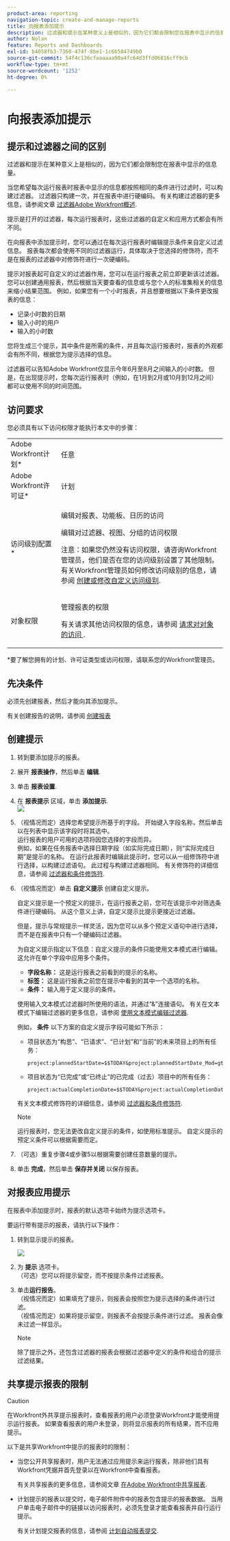 ```yaml
---
product-area: reporting
navigation-topic: create-and-manage-reports
title: 向报表添加提示
description: 过滤器和提示在某种意义上是相似的，因为它们都会限制您在报表中显示的信息量。
author: Nolan
feature: Reports and Dashboards
exl-id: b4058fb3-7360-474f-8be1-1c6b584749b0
source-git-commit: 54f4c136cfaaaaaa90a4fc64d3ffd06816cff9cb
workflow-type: tm+mt
source-wordcount: '1252'
ht-degree: 0%

---
```


# 向报表添加提示

## 提示和过滤器之间的区别

过滤器和提示在某种意义上是相似的，因为它们都会限制您在报表中显示的信息量。

当您希望每次运行报表时报表中显示的信息都按照相同的条件进行过滤时，可以构建过滤器。 过滤器只构建一次，并在报表中进行硬编码。 有关构建过滤器的更多信息，请参阅文章 [过滤器Adobe Workfront概述](../../../reports-and-dashboards/reports/reporting-elements/filters-overview.md).

提示是打开的过滤器，每次运行报表时，这些过滤器的自定义和应用方式都会有所不同。

在向报表中添加提示时，您可以通过在每次运行报表时编辑提示条件来自定义过滤信息。 报表每次都会使用不同的过滤器运行，具体取决于您选择的修饰符，而不是在报表的过滤器中对修饰符进行一次硬编码。

提示对报表起可自定义的过滤器作用，您可以在运行报表之前立即更新该过滤器。 您可以创建通用报表，然后根据当天要查看的信息或与您个人的标准集相关的信息来缩小结果范围。 例如，如果您有一个小时报表，并且想要根据以下条件更改报表的信息：

* 记录小时数的日期
* 输入小时的用户
* 输入的小时数

您将生成三个提示，其中条件是所需的条件，并且每次运行报表时，报表的外观都会有所不同，根据您为提示选择的信息。

过滤器可以告知Adobe Workfront仅显示今年6月至8月之间输入的小时数。 但是，在出现提示时，您每次运行报表时（例如，在1月到2月或10月到12月之间）都可以使用不同的时间范围。

## 访问要求

您必须具有以下访问权限才能执行本文中的步骤：

<table style="table-layout:auto"> 
 <col> 
 <col> 
 <tbody> 
  <tr> 
   <td role="rowheader">Adobe Workfront计划*</td> 
   <td> <p>任意</p> </td> 
  </tr> 
  <tr> 
   <td role="rowheader">Adobe Workfront许可证*</td> 
   <td> <p>计划 </p> </td> 
  </tr> 
  <tr> 
   <td role="rowheader">访问级别配置*</td> 
   <td> <p>编辑对报表、功能板、日历的访问</p> <p>编辑对过滤器、视图、分组的访问权限</p> <p>注意：如果您仍然没有访问权限，请咨询Workfront管理员，他们是否在您的访问级别设置了其他限制。 有关Workfront管理员如何修改访问级别的信息，请参阅 <a href="../../../administration-and-setup/add-users/configure-and-grant-access/create-modify-access-levels.md" class="MCXref xref">创建或修改自定义访问级别</a>.</p> </td> 
  </tr> 
  <tr> 
   <td role="rowheader">对象权限</td> 
   <td> <p>管理报表的权限</p> <p>有关请求其他访问权限的信息，请参阅 <a href="../../../workfront-basics/grant-and-request-access-to-objects/request-access.md" class="MCXref xref">请求对对象的访问 </a>.</p> </td> 
  </tr> 
 </tbody> 
</table>

&#42;要了解您拥有的计划、许可证类型或访问权限，请联系您的Workfront管理员。

## 先决条件

必须先创建报表，然后才能向其添加提示。

有关创建报告的说明，请参阅 [创建报表](../../../reports-and-dashboards/reports/creating-and-managing-reports/create-report.md)

## 创建提示

1. 转到要添加提示的报表。
1. 展开 **报表操作**，然后单击 **编辑**.

1. 单击 **报表设置**.
1. 在 **报表提示** 区域，单击 **添加提示**.\
   ![](assets/qs-add-a-prompt-350x216.png)

1. （视情况而定）选择您希望提示所基于的字段。 开始键入字段名称，然后单击以在列表中显示该字段时将其选中。\
   运行报表的用户可用的选项将因您选择的字段而异。\
   例如，如果在任务报表中选择日期字段（如实际完成日期），则“实际完成日期”是提示的名称。 在运行此报表时编辑此提示时，您可以从一组修饰符中进行选择，以构建过滤语句。 此过程与构建过滤器相同。 有关修饰符的详细信息，请参阅 [过滤器和条件修饰符](../../../reports-and-dashboards/reports/reporting-elements/filter-condition-modifiers.md).

1. （视情况而定）单击 **自定义提示** 创建自定义提示。

   自定义提示是一个预定义的提示，在运行报表之前，您可在该提示中对筛选条件进行硬编码。 从这个意义上讲，自定义提示比提示更接近过滤器。

   但是，提示与常规提示一样灵活，因为您可以从多个预定义语句中进行选择，而不是在报表中只有一个硬编码过滤器。

   为自定义提示指定以下信息：自定义提示的条件只能使用文本模式进行编辑。 这允许在单个字段中应用多个条件。

   * **字段名称：** 这是运行报表之前看到的提示的名称。
   * **标签：** 这是运行报表之前您在提示中看到的其中一个选项的名称。
   * **条件：** 输入用于定义提示的条件。

   使用输入文本模式过滤器时所使用的语法，并通过“&amp;”连接语句。 有关在文本模式下编辑过滤器的更多信息，请参阅 [使用文本模式编辑过滤器](../../../reports-and-dashboards/reports/text-mode/edit-text-mode-in-filter.md).

   例如， **条件** 以下方案的自定义提示字段可能如下所示：

   * 项目状态为“构思”、“已请求”、“已计划”和“当前”的未来项目上的所有任务：

      ```
      project:plannedStartDate=$$TODAY&project:plannedStartDate_Mod=gte&project:status=IDA,REQ,PLN,CUR&project:status_Mod=in
      ```

   * 项目状态为“已完成”或“已终止”的已完成（过去）项目中的所有任务：

      ```
      project:actualCompletionDate=$$TODAY&project:actualCompletionDate_Mod=lte&project:status=CPL,DED&project:status_Mod=in
      ```
   有关文本模式修饰符的详细信息，请参阅 [过滤器和条件修饰符](../../../reports-and-dashboards/reports/reporting-elements/filter-condition-modifiers.md).

   >[!NOTE]
   >
   >运行报表时，您无法更改自定义提示的条件，如使用标准提示。 自定义提示的预定义条件可以根据需要而定。

1. （可选）重复步骤4或步骤5以根据需要创建任意数量的提示。
1. 单击 **完成**，然后单击 **保存并关闭** 以保存报表。

## 对报表应用提示

在报表中添加提示时，报表的默认选项卡始终为提示选项卡。

要运行带有提示的报表，请执行以下操作：

1. 转到显示提示的报表。

   ![](assets/qs-prompt-drop-downs-350x229.png)

1. 为 **提示** 选项卡。\
   （可选）您可以将提示留空，而不按提示条件过滤报表。

1. 单击&#x200B;**运行报告**。\
   （视情况而定）如果填充了提示，则报表会按照您为提示选择的条件进行过滤。\
   （视情况而定）如果将提示留空，则报表不会按提示条件进行过滤。 报表会像未过滤一样显示。

   >[!NOTE]
   >
   >除了提示之外，还包含过滤器的报表会根据过滤器中定义的条件和组合的提示过滤结果。

## 共享提示报表的限制

>[!CAUTION]
>
>在Workfront外共享提示报表时，查看报表的用户必须登录Workfront才能使用提示运行报表。 如果查看报表的用户未登录，则将显示报表的所有结果，而不应用提示。

以下是共享Workfront中提示的报表时的限制：

* 当您公开共享报表时，用户无法通过应用提示来运行报表，除非他们具有Workfront凭据并首先登录以在Workfront中查看报表。

   有关共享报表的更多信息，请参阅文章 [在Adobe Workfront中共享报表](../../../reports-and-dashboards/reports/creating-and-managing-reports/share-report.md).
* 计划提示的报表以提交时，电子邮件附件中的报表包含提示的报表数据。 当用户单击电子邮件中的链接以访问报表时，必须先登录才能查看报表并自行运行提示。

   有关计划提交报表的信息，请参阅 [计划自动报表提交](../../../reports-and-dashboards/reports/creating-and-managing-reports/set-up-automatic-report-delivery.md).
